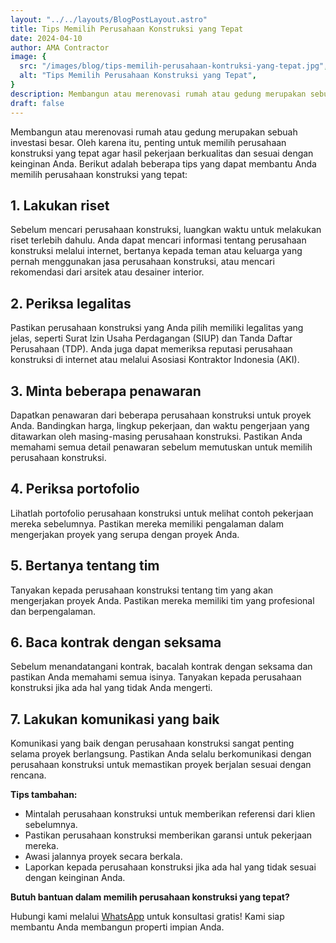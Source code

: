 ```yaml
---
layout: "../../layouts/BlogPostLayout.astro"
title: Tips Memilih Perusahaan Konstruksi yang Tepat
date: 2024-04-10
author: AMA Contractor
image: {
  src: "/images/blog/tips-memilih-perusahaan-kontruksi-yang-tepat.jpg",
  alt: "Tips Memilih Perusahaan Konstruksi yang Tepat",
}
description: Membangun atau merenovasi rumah atau gedung merupakan sebuah investasi besar. Oleh karena itu, penting untuk memilih perusahaan konstruksi yang tepat agar hasil pekerjaan berkualitas dan sesuai dengan keinginan Anda.
draft: false
---
```


Membangun atau merenovasi rumah atau gedung merupakan sebuah investasi besar. Oleh karena itu, penting untuk memilih perusahaan konstruksi yang tepat agar hasil pekerjaan berkualitas dan sesuai dengan keinginan Anda. Berikut adalah beberapa tips yang dapat membantu Anda memilih perusahaan konstruksi yang tepat:

## 1\. Lakukan riset ##

Sebelum mencari perusahaan konstruksi, luangkan waktu untuk melakukan riset terlebih dahulu. Anda dapat mencari informasi tentang perusahaan konstruksi melalui internet, bertanya kepada teman atau keluarga yang pernah menggunakan jasa perusahaan konstruksi, atau mencari rekomendasi dari arsitek atau desainer interior.

## 2\. Periksa legalitas ##

Pastikan perusahaan konstruksi yang Anda pilih memiliki legalitas yang jelas, seperti Surat Izin Usaha Perdagangan (SIUP) dan Tanda Daftar Perusahaan (TDP). Anda juga dapat memeriksa reputasi perusahaan konstruksi di internet atau melalui Asosiasi Kontraktor Indonesia (AKI).

## 3\. Minta beberapa penawaran ##

Dapatkan penawaran dari beberapa perusahaan konstruksi untuk proyek Anda. Bandingkan harga, lingkup pekerjaan, dan waktu pengerjaan yang ditawarkan oleh masing-masing perusahaan konstruksi. Pastikan Anda memahami semua detail penawaran sebelum memutuskan untuk memilih perusahaan konstruksi.

## 4\. Periksa portofolio ##

Lihatlah portofolio perusahaan konstruksi untuk melihat contoh pekerjaan mereka sebelumnya. Pastikan mereka memiliki pengalaman dalam mengerjakan proyek yang serupa dengan proyek Anda.

## 5\. Bertanya tentang tim ##

Tanyakan kepada perusahaan konstruksi tentang tim yang akan mengerjakan proyek Anda. Pastikan mereka memiliki tim yang profesional dan berpengalaman.

## 6\. Baca kontrak dengan seksama ##

Sebelum menandatangani kontrak, bacalah kontrak dengan seksama dan pastikan Anda memahami semua isinya. Tanyakan kepada perusahaan konstruksi jika ada hal yang tidak Anda mengerti.

## 7\. Lakukan komunikasi yang baik ##

Komunikasi yang baik dengan perusahaan konstruksi sangat penting selama proyek berlangsung. Pastikan Anda selalu berkomunikasi dengan perusahaan konstruksi untuk memastikan proyek berjalan sesuai dengan rencana.

**Tips tambahan:**

-   Mintalah perusahaan konstruksi untuk memberikan referensi dari klien sebelumnya.
-   Pastikan perusahaan konstruksi memberikan garansi untuk pekerjaan mereka.
-   Awasi jalannya proyek secara berkala.
-   Laporkan kepada perusahaan konstruksi jika ada hal yang tidak sesuai dengan keinginan Anda.

**Butuh bantuan dalam memilih perusahaan konstruksi yang tepat?**

Hubungi kami melalui [WhatsApp](https://api.whatsapp.com/send?phone=6281224506024&text=Halo%20saya%20ingin%20konsultasi%20tentang) untuk konsultasi gratis! Kami siap membantu Anda membangun properti impian Anda.